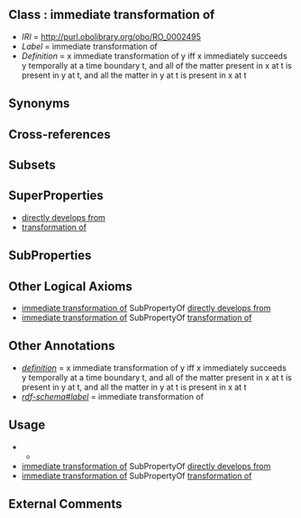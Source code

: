 
## Class : immediate transformation of

 * *IRI* = http://purl.obolibrary.org/obo/RO_0002495
 * *Label* = immediate transformation of
 * *Definition* = x immediate transformation of y iff x immediately succeeds y temporally at a time boundary t, and all of the matter present in x at t is present in y at t, and all the matter in y at t is present in x at t

## Synonyms


## Cross-references


## Subsets


## SuperProperties

 * [directly develops from](../../RO/07/RO_0002207.md)
 * [transformation of](../../RO/94/RO_0002494.md)

## SubProperties


## Other Logical Axioms

 * [immediate transformation of](../../RO/95/RO_0002495.md) SubPropertyOf [directly develops from](../../RO/07/RO_0002207.md)
 * [immediate transformation of](../../RO/95/RO_0002495.md) SubPropertyOf [transformation of](../../RO/94/RO_0002494.md)

## Other Annotations

 * *[definition](../../IAO/15/IAO_0000115.md)* = x immediate transformation of y iff x immediately succeeds y temporally at a time boundary t, and all of the matter present in x at t is present in y at t, and all the matter in y at t is present in x at t
 * *[rdf-schema#label](../../el/rdf-schema#label.md)* = immediate transformation of

## Usage

 * -
 * [immediate transformation of](../../RO/95/RO_0002495.md) SubPropertyOf [directly develops from](../../RO/07/RO_0002207.md)
 * [immediate transformation of](../../RO/95/RO_0002495.md) SubPropertyOf [transformation of](../../RO/94/RO_0002494.md)

## External Comments

